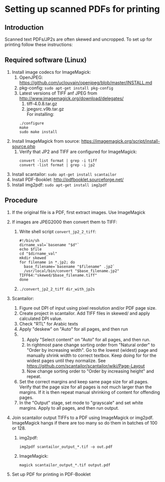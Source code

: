 # Setting up scanned PDFs for printing

## Introduction

Scanned text PDFs/JP2s are often skewed and uncropped. To set up for printing follow these instructions:

## Required software (Linux)

1. Install image codecs for ImageMagick:
   1. OpenJPEG: https://github.com/uclouvain/openjpeg/blob/master/INSTALL.md
   2. pkg-config: `sudo apt-get install pkg-config`
   3. Latest versions of TIFF anf JPEG from http://www.imagemagick.org/download/delegates/
      1. tiff-4.0.8.tar.gz
      2. jpegsrc.v9b.tar.gz  
      For installing:
      ```
      ./configure
      make
      sudo make install
      ```
2. Install ImageMagick from source: https://imagemagick.org/script/install-source.php
   1. Verify that JP2 and TIFF are configured for ImageMagick:
      ```
      convert -list format | grep -i tiff
      convert -list format | grep -i jp2
      ```
3. Install scantailor: `sudo apt-get install scantailor`
4. Install PDF-Booklet: http://pdfbooklet.sourceforge.net/
5. Install img2pdf: `sudo apt-get install img2pdf`

## Procedure

1. If the original file is a PDF, first extract images. Use ImageMagick
2. If images are JPEG2000 then convert them to TIFF:
   1. Write shell script `convert_jp2_2_tiff`:
      ```
      #!/bin/sh
      dirname_val=`basename "$d"`
      echo $file
      cd "$dirname_val"
      mkdir skewed
      for filename in *.jp2; do
        base_filename=`basename "$filename" .jp2`
        /usr/local/bin/convert "$base_filename.jp2" TIFF64:"skewed/$base_filename.tiff"
      done
      ```
   2. `./convert_jp2_2_tiff dir_with_jp2s`
3. Scantailor:
   1. Figure out DPI of input using pixel resolution and/or PDF page size.
   2. Create project in scantailor. Add TIFF files in skewed/ and apply calculated DPI value.
   3. Check "RTL" for Arabic texts
   4. Apply "deskew" on "Auto" for all pages, and then run
   5. 1. Apply "Select content" on "Auto" for all pages, and then run.
      2. In rightmost pane change sorting order from "Natural order" to "Order by increasing width". Go to the lowest (widest) page and manually shrink width to correct textbox. Keep doing for for the widest pages until they normalize. See https://github.com/scantailor/scantailor/wiki/Page-Layout
      3. Now change sorting order to "Order by increasing height" and repeat.
   6. Set the correct margins and keep same page size for all pages. Verify that the page size for all pages is not much larger than the margins. If it is then repeat manual shrinking of content for offending pages.
   7. In the "Output" stage, set mode to "grayscale" and set white margins. Apply to all pages, and then run output.
4. Join scantailor output TIFFs to a PDF using ImageMagick or img2pdf. ImageMagick hangs if there are too many so do them in batches of 100 or 128.
   1. img2pdf:
      ```
      img2pdf scantailor_output_*.tif -o out.pdf
      ```
   2. ImageMagick:
      ```
      magick scantailor_output_*.tif output.pdf
      ```
   
5. Set up PDF for printing in PDF-Booklet




